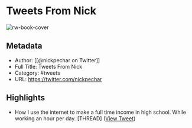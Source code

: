 # Tweets From Nick

![rw-book-cover](https://pbs.twimg.com/profile_images/1550964825345462274/1o--j8x2.jpg)

## Metadata
- Author: [[@nickpechar on Twitter]]
- Full Title: Tweets From Nick
- Category: #tweets
- URL: https://twitter.com/nickpechar

## Highlights
- How I use the internet to make a full time income in high school.
  While working an hour per day.
  [THREAD] ([View Tweet](https://twitter.com/nickpechar/status/1368631286429024256))
